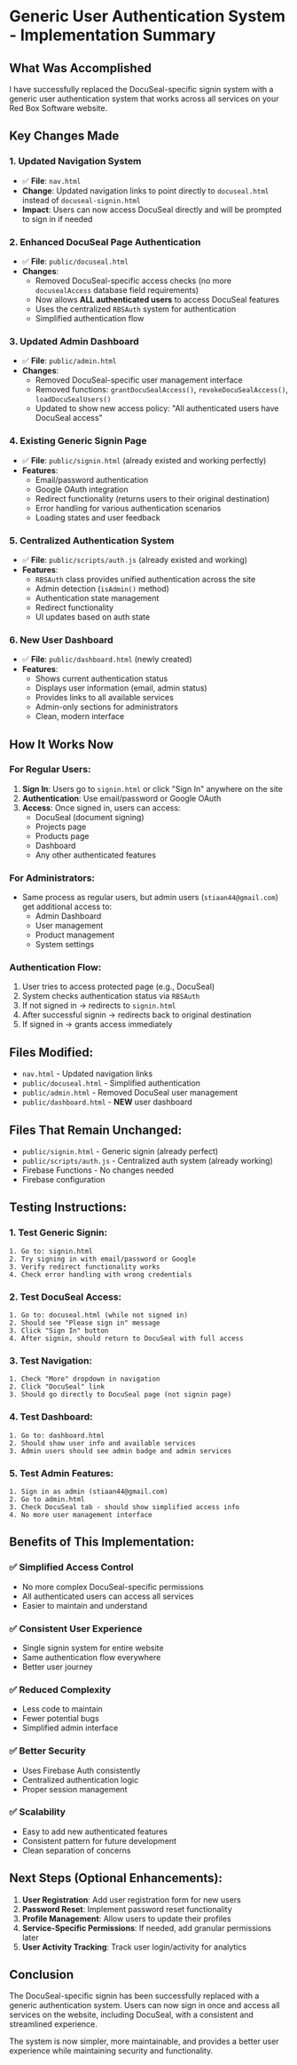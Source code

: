 # Generic User Authentication System - Implementation Summary

## What Was Accomplished

I have successfully replaced the DocuSeal-specific signin system with a generic user authentication system that works across all services on your Red Box Software website.

## Key Changes Made

### 1. **Updated Navigation System**

- ✅ **File**: `nav.html`
- **Change**: Updated navigation links to point directly to `docuseal.html` instead of `docuseal-signin.html`
- **Impact**: Users can now access DocuSeal directly and will be prompted to sign in if needed

### 2. **Enhanced DocuSeal Page Authentication**

- ✅ **File**: `public/docuseal.html`
- **Changes**:
  - Removed DocuSeal-specific access checks (no more `docusealAccess` database field requirements)
  - Now allows **ALL authenticated users** to access DocuSeal features
  - Uses the centralized `RBSAuth` system for authentication
  - Simplified authentication flow

### 3. **Updated Admin Dashboard**

- ✅ **File**: `public/admin.html`
- **Changes**:
  - Removed DocuSeal-specific user management interface
  - Removed functions: `grantDocuSealAccess()`, `revokeDocuSealAccess()`, `loadDocuSealUsers()`
  - Updated to show new access policy: "All authenticated users have DocuSeal access"

### 4. **Existing Generic Signin Page**

- ✅ **File**: `public/signin.html` (already existed and working perfectly)
- **Features**:
  - Email/password authentication
  - Google OAuth integration
  - Redirect functionality (returns users to their original destination)
  - Error handling for various authentication scenarios
  - Loading states and user feedback

### 5. **Centralized Authentication System**

- ✅ **File**: `public/scripts/auth.js` (already existed and working)
- **Features**:
  - `RBSAuth` class provides unified authentication across the site
  - Admin detection (`isAdmin()` method)
  - Authentication state management
  - Redirect functionality
  - UI updates based on auth state

### 6. **New User Dashboard**

- ✅ **File**: `public/dashboard.html` (newly created)
- **Features**:
  - Shows current authentication status
  - Displays user information (email, admin status)
  - Provides links to all available services
  - Admin-only sections for administrators
  - Clean, modern interface

## How It Works Now

### For Regular Users:

1. **Sign In**: Users go to `signin.html` or click "Sign In" anywhere on the site
2. **Authentication**: Use email/password or Google OAuth
3. **Access**: Once signed in, users can access:
   - DocuSeal (document signing)
   - Projects page
   - Products page
   - Dashboard
   - Any other authenticated features

### For Administrators:

- Same process as regular users, but admin users (`stiaan44@gmail.com`) get additional access to:
  - Admin Dashboard
  - User management
  - Product management
  - System settings

### Authentication Flow:

1. User tries to access protected page (e.g., DocuSeal)
2. System checks authentication status via `RBSAuth`
3. If not signed in → redirects to `signin.html`
4. After successful signin → redirects back to original destination
5. If signed in → grants access immediately

## Files Modified:

- `nav.html` - Updated navigation links
- `public/docuseal.html` - Simplified authentication
- `public/admin.html` - Removed DocuSeal user management
- `public/dashboard.html` - **NEW** user dashboard

## Files That Remain Unchanged:

- `public/signin.html` - Generic signin (already perfect)
- `public/scripts/auth.js` - Centralized auth system (already working)
- Firebase Functions - No changes needed
- Firebase configuration

## Testing Instructions:

### 1. **Test Generic Signin**:

```
1. Go to: signin.html
2. Try signing in with email/password or Google
3. Verify redirect functionality works
4. Check error handling with wrong credentials
```

### 2. **Test DocuSeal Access**:

```
1. Go to: docuseal.html (while not signed in)
2. Should see "Please sign in" message
3. Click "Sign In" button
4. After signin, should return to DocuSeal with full access
```

### 3. **Test Navigation**:

```
1. Check "More" dropdown in navigation
2. Click "DocuSeal" link
3. Should go directly to DocuSeal page (not signin page)
```

### 4. **Test Dashboard**:

```
1. Go to: dashboard.html
2. Should show user info and available services
3. Admin users should see admin badge and admin services
```

### 5. **Test Admin Features**:

```
1. Sign in as admin (stiaan44@gmail.com)
2. Go to admin.html
3. Check DocuSeal tab - should show simplified access info
4. No more user management interface
```

## Benefits of This Implementation:

### ✅ **Simplified Access Control**

- No more complex DocuSeal-specific permissions
- All authenticated users can access all services
- Easier to maintain and understand

### ✅ **Consistent User Experience**

- Single signin system for entire website
- Same authentication flow everywhere
- Better user journey

### ✅ **Reduced Complexity**

- Less code to maintain
- Fewer potential bugs
- Simplified admin interface

### ✅ **Better Security**

- Uses Firebase Auth consistently
- Centralized authentication logic
- Proper session management

### ✅ **Scalability**

- Easy to add new authenticated features
- Consistent pattern for future development
- Clean separation of concerns

## Next Steps (Optional Enhancements):

1. **User Registration**: Add user registration form for new users
2. **Password Reset**: Implement password reset functionality
3. **Profile Management**: Allow users to update their profiles
4. **Service-Specific Permissions**: If needed, add granular permissions later
5. **User Activity Tracking**: Track user login/activity for analytics

## Conclusion

The DocuSeal-specific signin has been successfully replaced with a generic authentication system. Users can now sign in once and access all services on the website, including DocuSeal, with a consistent and streamlined experience.

The system is now simpler, more maintainable, and provides a better user experience while maintaining security and functionality.

